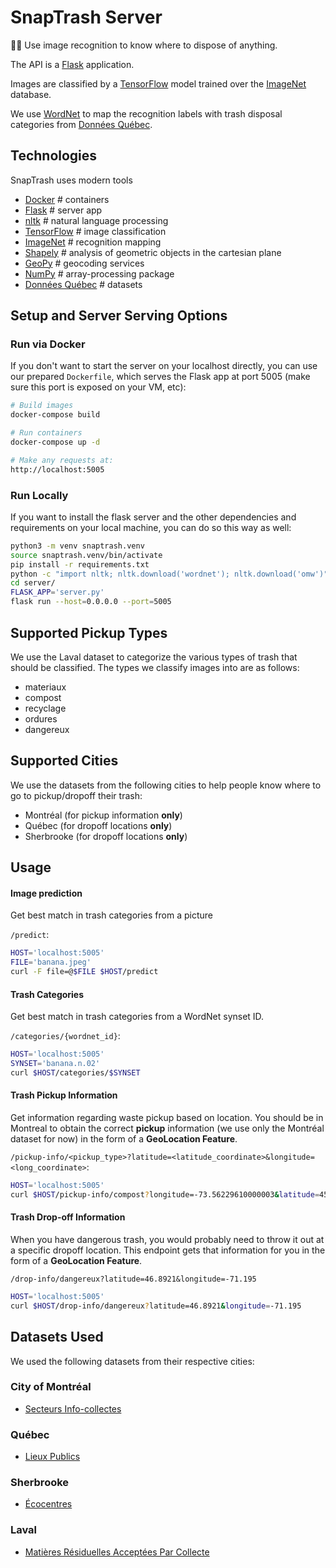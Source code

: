 # SnapTrash Server

:ghost::put_litter_in_its_place: Use image recognition to know where to dispose of anything.

The API is a [Flask](http://flask.pocoo.org) application.

Images are classified by a [TensorFlow](https://www.tensorflow.org/) model trained over the [ImageNet](http://www.image-net.org/) database.

We use [WordNet](https://wordnet.princeton.edu/) to map the recognition labels with trash disposal categories from [Données Québec](https://www.donneesquebec.ca/recherche/fr/dataset/matieres-residuelles-acceptees-par-collecte).

## Technologies
SnapTrash uses modern tools
* [Docker](https://www.docker.com/) # containers
* [Flask](http://flask.pocoo.org) # server app
* [nltk](https://pypi.org/project/nltk/) # natural language processing
* [TensorFlow](https://www.tensorflow.org/) # image classification
* [ImageNet](https://wordnet.princeton.edu/) # recognition mapping
* [Shapely](https://pypi.org/project/Shapely/) # analysis of geometric objects in the cartesian plane
* [GeoPy](https://pypi.org/project/geopy/) # geocoding services
* [NumPy](https://pypi.org/project/numpy/) # array-processing package
* [Données Québec](https://www.donneesquebec.ca/recherche/fr/dataset/matieres-residuelles-acceptees-par-collecte) # datasets

## Setup and Server Serving Options
### Run via Docker
If you don't want to start the server on your localhost directly, you can use our prepared `Dockerfile`, which serves the Flask app at port 5005 (make sure this port is exposed on your VM, etc):

```sh
# Build images
docker-compose build

# Run containers
docker-compose up -d

# Make any requests at:
http://localhost:5005
```

### Run Locally
If you want to install the flask server and the other dependencies and requirements on your local machine, you can do so this way as well:

```sh
python3 -m venv snaptrash.venv
source snaptrash.venv/bin/activate
pip install -r requirements.txt
python -c "import nltk; nltk.download('wordnet'); nltk.download('omw')"
cd server/
FLASK_APP='server.py'
flask run --host=0.0.0.0 --port=5005
```

## Supported Pickup Types
We use the Laval dataset to categorize the various types of trash that should be classified. The types we classify images into are as follows:

* materiaux
* compost
* recyclage
* ordures
* dangereux

## Supported Cities
We use the datasets from the following cities to help people know where to go to pickup/dropoff their trash:

* Montréal (for pickup information **only**)
* Québec (for dropoff locations **only**)
* Sherbrooke (for dropoff locations **only**)

## Usage

#### Image prediction
Get best match in trash categories from a picture

`/predict`:

```sh
HOST='localhost:5005'
FILE='banana.jpeg'
curl -F file=@$FILE $HOST/predict
```

#### Trash Categories
Get best match in trash categories from a WordNet synset ID.

`/categories/{wordnet_id}`:

```sh
HOST='localhost:5005'
SYNSET='banana.n.02'
curl $HOST/categories/$SYNSET
```

#### Trash Pickup Information
Get information regarding waste pickup based on location.
You should be in Montreal to obtain the correct **pickup** information (we use only the Montréal dataset for now) in the form of a **GeoLocation Feature**.

`/pickup-info/<pickup_type>?latitude=<latitude_coordinate>&longitude=<long_coordinate>`:

```sh
HOST='localhost:5005'
curl $HOST/pickup-info/compost?longitude=-73.56229610000003&latitude=45.4946761
```

#### Trash Drop-off Information
When you have dangerous trash, you would probably need to throw it out at a specific dropoff location. This endpoint gets that information for you in the form of a **GeoLocation Feature**.

`/drop-info/dangereux?latitude=46.8921&longitude=-71.195`

```sh
HOST='localhost:5005'
curl $HOST/drop-info/dangereux?latitude=46.8921&longitude=-71.195
```

## Datasets Used
We used the following datasets from their respective cities:

### City of Montréal
* [Secteurs Info-collectes](https://www.donneesquebec.ca/recherche/fr/dataset/vmtl-info-collectes)
### Québec
* [Lieux Publics](https://www.donneesquebec.ca/recherche/fr/dataset/vque_14)
### Sherbrooke
* [Écocentres](https://www.donneesquebec.ca/recherche/fr/dataset/ecocentres-liste-et-horaires)
### Laval
* [Matières Résiduelles Acceptées Par Collecte](https://www.donneesquebec.ca/recherche/fr/dataset/matieres-residuelles-acceptees-par-collecte)
